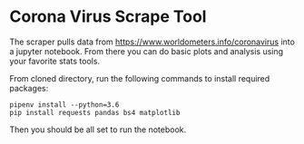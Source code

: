 # Corona Virus Scrape Tool

The scraper pulls data from https://www.worldometers.info/coronavirus into a jupyter notebook. From there you can do basic plots and analysis using your favorite stats tools. 

From cloned directory, run the following commands to install required packages: 

```console
pipenv install --python=3.6
pip install requests pandas bs4 matplotlib
```

Then you should be all set to run the notebook. 